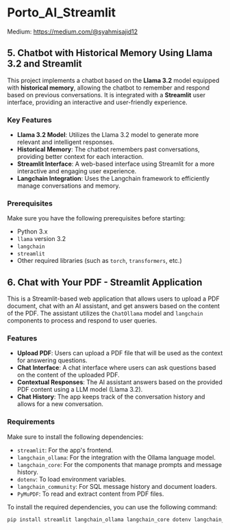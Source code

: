 # Porto_AI_Streamlit

Medium:
https://medium.com/@syahmisajid12

## 5. **Chatbot with Historical Memory Using Llama 3.2 and Streamlit**

This project implements a chatbot based on the **Llama 3.2** model equipped with **historical memory**, allowing the chatbot to remember and respond based on previous conversations. It is integrated with a **Streamlit** user interface, providing an interactive and user-friendly experience.

### Key Features

- **Llama 3.2 Model**: Utilizes the Llama 3.2 model to generate more relevant and intelligent responses.
- **Historical Memory**: The chatbot remembers past conversations, providing better context for each interaction.
- **Streamlit Interface**: A web-based interface using Streamlit for a more interactive and engaging user experience.
- **Langchain Integration**: Uses the Langchain framework to efficiently manage conversations and memory.

### Prerequisites

Make sure you have the following prerequisites before starting:

- Python 3.x
- `llama` version 3.2
- `langchain`
- `streamlit`
- Other required libraries (such as `torch`, `transformers`, etc.)

## 6. Chat with Your PDF - Streamlit Application

This is a Streamlit-based web application that allows users to upload a PDF document, chat with an AI assistant, and get answers based on the content of the PDF. The assistant utilizes the `ChatOllama` model and `langchain` components to process and respond to user queries.

### Features

- **Upload PDF**: Users can upload a PDF file that will be used as the context for answering questions.
- **Chat Interface**: A chat interface where users can ask questions based on the content of the uploaded PDF.
- **Contextual Responses**: The AI assistant answers based on the provided PDF content using a LLM model (Llama 3.2).
- **Chat History**: The app keeps track of the conversation history and allows for a new conversation.

### Requirements

Make sure to install the following dependencies:

- `streamlit`: For the app's frontend.
- `langchain_ollama`: For the integration with the Ollama language model.
- `langchain_core`: For the components that manage prompts and message history.
- `dotenv`: To load environment variables.
- `langchain_community`: For SQL message history and document loaders.
- `PyMuPDF`: To read and extract content from PDF files.

To install the required dependencies, you can use the following command:

```bash
pip install streamlit langchain_ollama langchain_core dotenv langchain_community PyMuPDF

```

